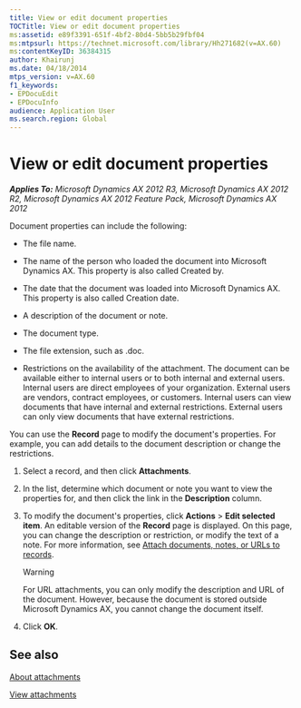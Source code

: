 ```yaml
---
title: View or edit document properties
TOCTitle: View or edit document properties
ms:assetid: e89f3391-651f-4bf2-80d4-5bb5b29fbf04
ms:mtpsurl: https://technet.microsoft.com/library/Hh271682(v=AX.60)
ms:contentKeyID: 36384315
author: Khairunj
ms.date: 04/18/2014
mtps_version: v=AX.60
f1_keywords:
- EPDocuEdit
- EPDocuInfo
audience: Application User
ms.search.region: Global
---
```


# View or edit document properties 


_**Applies To:** Microsoft Dynamics AX 2012 R3, Microsoft Dynamics AX 2012 R2, Microsoft Dynamics AX 2012 Feature Pack, Microsoft Dynamics AX 2012_

Document properties can include the following:

  - The file name.

  - The name of the person who loaded the document into Microsoft Dynamics AX. This property is also called Created by.

  - The date that the document was loaded into Microsoft Dynamics AX. This property is also called Creation date.

  - A description of the document or note.

  - The document type.

  - The file extension, such as .doc.

  - Restrictions on the availability of the attachment. The document can be available either to internal users or to both internal and external users. Internal users are direct employees of your organization. External users are vendors, contract employees, or customers. Internal users can view documents that have internal and external restrictions. External users can only view documents that have external restrictions.

You can use the **Record** page to modify the document's properties. For example, you can add details to the document description or change the restrictions.

1.  Select a record, and then click **Attachments**.

2.  In the list, determine which document or note you want to view the properties for, and then click the link in the **Description** column.

3.  To modify the document's properties, click **Actions** \> **Edit selected item**. An editable version of the **Record** page is displayed. On this page, you can change the description or restriction, or modify the text of a note. For more information, see [Attach documents, notes, or URLs to records](attach-documents-notes-or-urls-to-records.md).
    

    > [!WARNING]
    > <P>For URL attachments, you can only modify the description and URL of the document. However, because the document is stored outside Microsoft Dynamics AX, you cannot change the document itself.</P>



4.  Click **OK**.

## See also

[About attachments](about-attachments.md)

[View attachments](view-attachments.md)

  


